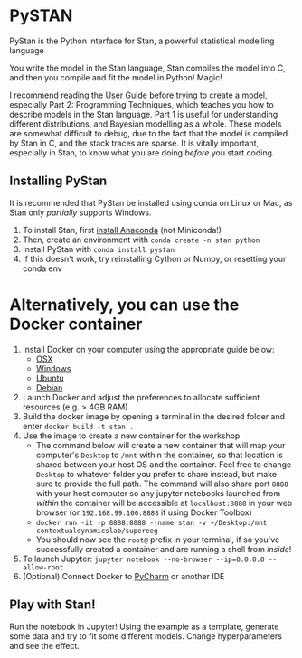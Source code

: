 # PySTAN

PyStan is the Python interface for Stan, a powerful statistical modelling language

You write the model in the Stan language, Stan compiles the model into C, and then you compile and fit the model in Python! Magic!

I recommend reading the [User Guide](https://mc-stan.org/docs/2_19/stan-users-guide/index.html) before trying to create a model, especially Part 2: Programming Techniques, which teaches you how to describe models in the Stan language. Part 1 is useful for understanding different distributions, and Bayesian modelling as a whole.
These models are somewhat difficult to debug, due to the fact that the model is compiled by Stan in C, and the stack traces are sparse. It is vitally important, especially in Stan, to know what you are doing *before* you start coding.

## Installing PyStan
It is recommended that PyStan be installed using conda on Linux or Mac, as Stan only *partially* supports Windows.

1. To install Stan, first [install Anaconda](https://conda.io/projects/conda/en/latest/user-guide/install/index.html) (not Miniconda!)
2. Then, create an environment with `conda create -n stan python`
3. Install PyStan with `conda install pystan`
4. If this doesn't work, try reinstalling Cython or Numpy, or resetting your conda env

# Alternatively, you can use the Docker container

1. Install Docker on your computer using the appropriate guide below:
    - [OSX](https://docs.docker.com/docker-for-mac/install/#download-docker-for-mac)
    - [Windows](https://docs.docker.com/docker-for-windows/install/)
    - [Ubuntu](https://docs.docker.com/engine/installation/linux/docker-ce/ubuntu/)
    - [Debian](https://docs.docker.com/engine/installation/linux/docker-ce/debian/)
2. Launch Docker and adjust the preferences to allocate sufficient resources (e.g. > 4GB RAM)
3. Build the docker image by opening a terminal in the desired folder and enter `docker build -t stan .`  
4. Use the image to create a new container for the workshop
    - The command below will create a new container that will map your computer's `Desktop` to `/mnt` within the container, so that location is shared between your host OS and the container. Feel free to change `Desktop` to whatever folder you prefer to share instead, but make sure to provide the full path. The command will also share port `8888` with your host computer so any jupyter notebooks launched from *within* the container will be accessible at `localhost:8888` in your web browser (or `192.168.99.100:8888` if using Docker Toolbox)
    - `docker run -it -p 8888:8888 --name stan -v ~/Desktop:/mnt contextualdynamicslab/supereeg `
    - You should now see the `root@` prefix in your terminal, if so you've successfully created a container and are running a shell from *inside*!
5. To launch Jupyter: `jupyter notebook --no-browser --ip=0.0.0.0 --allow-root`
6. (Optional) Connect Docker to [PyCharm](https://www.jetbrains.com/help/pycharm/using-docker-as-a-remote-interpreter.html) or another IDE


## Play with Stan!

Run the notebook in Jupyter! Using the example as a template, generate some data and try to fit some different models.
Change hyperparameters and see the effect.
